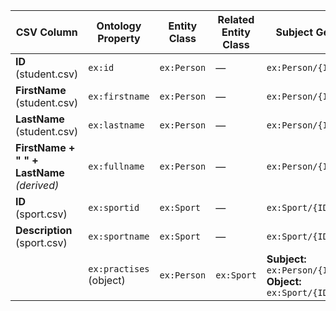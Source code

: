 | CSV Column | Ontology Property | Entity Class | Related Entity Class | Subject Generation | Join Condition |
| ------------------------------------------------ | ----------------------- | ------------ | -------------------- | -------------------------------------------------------------------------- | ----------------------------------------------------------------------------------- |
| **ID** (student.csv)                             | `ex:id`                 | `ex:Person`  | —                    | `ex:Person/{ID}`                                                           | —                                                                                   |
| **FirstName** (student.csv)                      | `ex:firstname`          | `ex:Person`  | —                    | `ex:Person/{ID}`                                                           | —                                                                                   |
| **LastName** (student.csv)                       | `ex:lastname`           | `ex:Person`  | —                    | `ex:Person/{ID}`                                                           | —                                                                                   |
| **FirstName + " " + LastName** *(derived)*       | `ex:fullname`           | `ex:Person`  | —                    | `ex:Person/{ID}`                                                           |                              |
| **ID** (sport.csv)                               | `ex:sportid`            | `ex:Sport`   | —                    | `ex:Sport/{ID}`                                                            | —                                                                                   |
| **Description** (sport.csv)                      | `ex:sportname`          | `ex:Sport`   | —                    | `ex:Sport/{ID}`                                                            | —                                                                                   |
| | `ex:practises` (object) | `ex:Person`  | `ex:Sport`           | **Subject:** `ex:Person/{ID_Student}`<br>**Object:** `ex:Sport/{ID_Sport}` | `student_sport.ID_Student = student.ID` **AND** `student_sport.ID_Sport = sport.ID` |